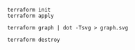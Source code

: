 ```
terraform init
terraform apply

```

```
terraform graph | dot -Tsvg > graph.svg
```

```
terraform destroy
```